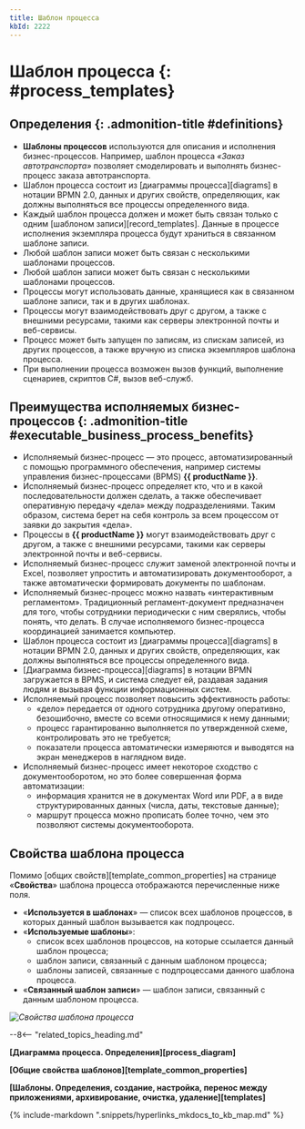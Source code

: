 ```yaml
---
title: Шаблон процесса
kbId: 2222
---
```


# Шаблон процесса {: #process_templates}

<div class="admonition question" markdown="block">

## Определения {: .admonition-title #definitions}

- **Шаблоны процессов** используются для описания и исполнения бизнес-процессов. Например, шаблон процесса _«Заказ автотранспорта»_ позволяет смоделировать и выполнять бизнес-процесс заказа автотранспорта.
- Шаблон процесса состоит из [диаграммы процесса][diagrams] в нотации BPMN 2.0, данных и других свойств, определяющих, как должны выполняться все процессы определенного вида.
- Каждый шаблон процесса должен и может быть связан только с одним [шаблоном записи][record_templates]. Данные в процессе исполнения экземпляра процесса будут храниться в связанном шаблоне записи.
- Любой шаблон записи может быть связан с несколькими шаблонами процессов.
- Любой шаблон записи может быть связан с несколькими шаблонами процессов.
- Процессы могут использовать данные, хранящиеся как в связанном шаблоне записи, так и в других шаблонах.
- Процессы могут взаимодействовать друг с другом, а также с внешними ресурсами, такими как серверы электронной почты и веб-сервисы.
- Процесс может быть запущен по записям, из спискам записей, из других процессов, а также вручную из списка экземпляров шаблона процесса.
- При выполнении процесса возможен вызов функций, выполнение сценариев, скриптов C#, вызов веб-служб.

</div>

<div class="admonition warning" markdown="block">

## Преимущества исполняемых бизнес-процессов {: .admonition-title #executable_business_process_benefits}

- Исполняемый бизнес-процесс — это процесс, автоматизированный с помощью программного обеспечения, например системы управления бизнес-процессами (BPMS) **{{ productName }}**.
- Исполняемый бизнес-процесс определяет кто, что и в какой последовательности должен сделать, а также обеспечивает оперативную передачу «дела» между подразделениями. Таким образом, система берет на себя контроль за всем процессом от заявки до закрытия «дела».
- Процессы в **{{ productName }}** могут взаимодействовать друг с другом, а также с внешними ресурсами, такими как серверы электронной почты и веб-сервисы.
- Исполняемый бизнес-процесс служит заменой электронной почты и Excel, позволяет упростить и автоматизировать документооборот, а также автоматически формировать документы по шаблонам.
- Исполняемый бизнес-процесс можно назвать «интерактивным регламентом». Традиционный регламент-документ предназначен для того, чтобы сотрудники периодически с ним сверялись, чтобы понять, что делать. В случае исполняемого бизнес-процесса координацией занимается компьютер.
- Шаблон процесса состоит из [диаграммы процесса][diagrams] в нотации BPMN 2.0, данных и других свойств, определяющих, как должны выполняться все процессы определенного вида.
- [Диаграмма бизнес-процесса][diagrams] в нотации BPMN загружается в BPMS, и система следует ей, раздавая задания людям и вызывая функции информационных систем.
- Исполняемый процесс позволяет повысить эффективность работы:
    - «дело» передается от одного сотрудника другому оперативно, безошибочно, вместе со всеми относящимися к нему данными;
    - процесс гарантированно выполняется по утвержденной схеме, контролировать это не требуется;
    - показатели процесса автоматически измеряются и выводятся на экран менеджеров в наглядном виде. 
- Исполняемый бизнес-процесс имеет некоторое сходство с документооборотом, но это более совершенная форма автоматизации:
    - информация хранится не в документах Word или PDF, а в виде структурированных данных (числа, даты, текстовые данные);
    - маршрут процесса можно прописать более точно, чем это позволяют системы документооборота.

</div>

## Свойства шаблона процесса

Помимо [общих свойств][template_common_properties] на странице «**Свойства**» шаблона процесса отображаются перечисленные ниже поля.

- «**Используется в шаблонах**» — список всех шаблонов процессов, в которых данный шаблон вызывается как подпроцесс.
- «**Используемые шаблоны**»:
    - список всех шаблонов процессов, на которые ссылается данный шаблон процесса;
    - шаблон записи, связанный с данным шаблоном процесса;
    - шаблоны записей, связанные с подпроцессами данного шаблона процесса.
- «**Связанный шаблон записи**» — шаблон записи, связанный с данным шаблоном процесса.

_![Свойства шаблона процесса](process_templates_properties.png)_

--8<-- "related_topics_heading.md"

**[Диаграмма процесса. Определения][process_diagram]**

**[Общие свойства шаблонов][template_common_properties]**

**[Шаблоны. Определения, создание, настройка, перенос между приложениями, архивирование, очистка, удаление][templates]**

{%
include-markdown ".snippets/hyperlinks_mkdocs_to_kb_map.md"
%}
